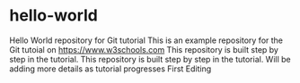 # hello-world
Hello World repository for Git tutorial
This is an example repository for the Git tutoial on https://www.w3schools.com
This repository is built step by step in the tutorial.
This repository is built step by step in the tutorial. Will be adding more details as tutorial progresses
First Editing 
